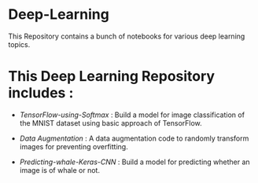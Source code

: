 # Deep-Learning
  This Repository contains a bunch of notebooks for various deep learning topics. 
  
# This Deep Learning Repository includes :
* *TensorFlow-using-Softmax* : Build a model for image classification of the MNIST dataset using basic approach of TensorFlow.

* *Data Augmentation* : A data augmentation code to randomly transform images for preventing overfitting.

* *Predicting-whale-Keras-CNN* : Build a model for predicting whether an image is of whale or not.

